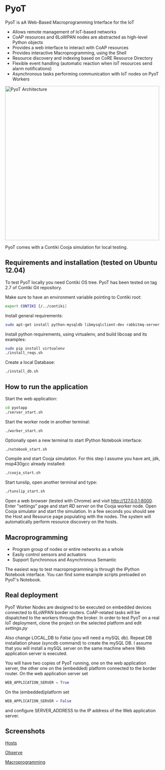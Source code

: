 PyoT
=========

PyoT is aA Web-Based Macroprogramming Interface for the IoT

  - Allows remote management of IoT-based networks
  - CoAP resources and 6LoWPAN nodes are abstracted as high-level Python objects
  - Provides a web interface to interact with CoAP resources
  - Provides interactive Macroprogramming, using the Shell
  - Resource discovery and indexing based on CoRE Resource Directory
  - Flexible event handling (automatic reaction when IoT resources send alarm notifications)
  - Asynchronous tasks performing communication with IoT nodes on PyoT Workers

<img src="https://raw.github.com/tecip-nes/pyot/master/screenshots/arch.png" alt="PyoT Architecture" width="500px" />

PyoT comes with a Contiki Cooja simulation for local testing.

Requirements and installation (tested on Ubuntu 12.04)
--------------
To test PyoT locally you need Contiki OS tree. PyoT has been tested on tag 2.7 of Contiki Git repository.

Make sure to have an environment variable pointing to Contiki root:
```sh
export CONTIKI [/../contiki]
```

Install general requirements:
```sh
sudo apt-get install python-mysqldb libmysqlclient-dev rabbitmq-server python-pip python-dev libcurl4-gnutls-dev graphviz libgraphviz-dev  libfreetype6-dev libpng12-dev
```

Install python requirements, using virtualenv, and build libcoap and its examples:
```sh
sudo pip install virtualenv
./install_reqs.sh
```

Create a local Database:
```sh
./install_db.sh
```

How to run the application
--------------
Start the web application:
```sh
cd pyotapp
./server_start.sh
```

Start the worker node in another terminal:
```sh
./worker_start.sh
```

Optionally open a new terminal to start IPython Notebook interface:
```sh
./notebook_start.sh
```

Compile and start Cooja simulation. For this step I assume you have ant, jdk, msp430gcc already installed:
```sh
./cooja_start.sh
```

Start tunslip, open another terminal and type:
```sh
./tunslip_start.sh
```

Open a web browser (tested with Chrome) and visit http://127.0.0.1:8000. Enter "settings" page and start *RD server* on the Cooja worker node. Open Cooja simulator and start the simulation. In a few seconds you should see the Host and Resource page populating with the nodes. The system will automatically perform resource discovery on the hosts.

Macroprogramming
--------------
  - Program group of nodes or entire networks as a whole
  - Easily control sensors and actuators
  - Support Synchronous and Asynchronous Semantic
  
The easiest way to test macroprogramming is through the IPython Notebook interface. You can find some example scripts preloaded on PyoT's Notebook.

Real deployment
--------------
PyoT Worker Nodes are designed to be executed on embedded devices connected to 6LoWPAN border routers. CoAP-related tasks will be dispatched to the workers through the broker. In order to test PyoT on a real IoT deployment, clone the project on the selected platform and edit *settings.py*

Also change LOCAL_DB to *False* (you will need a mySQL db). Repeat DB installation phase (syncdb command) to create the mySQL DB. I assume that you will install a mySQL server on the same machine where  Web application server is executed.

You will have two copies of PyoT running, one on the web application server, the other one on the (embedded) platform connected to the border router. On the web application server set 
```py
WEB_APPLICATION_SERVER = True
```

On the (embedded)platform set 
```py
WEB_APPLICATION_SERVER = False
```
and configure SERVER_ADDRESS to the IP address of the Web application server.

Screenshots
--------------
[Hosts](https://raw.github.com/tecip-nes/pyot/master/screenshots/hosts.png)

[Observe](https://raw.github.com/tecip-nes/pyot/master/screenshots/observe.png)

[Macroprogramming](https://raw.github.com/tecip-nes/pyot/master/screenshots/macroprogramming.png)
